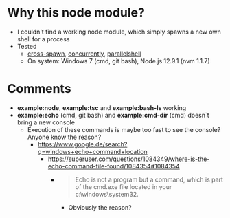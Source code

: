 # Why this node module?
* I couldn't find a working node module, which simply spawns a new own shell for a process
* Tested
    * [cross-spawn](https://www.npmjs.com/package/cross-spawn), [concurrently](https://www.npmjs.com/package/concurrently), [parallelshell](https://www.npmjs.com/package/concurrently)
    * On system: Windows 7 (cmd, git bash), Node.js 12.9.1 (nvm 1.1.7)

# Comments
* **example:node**, **example:tsc** and **example:bash-ls** working
* **example:echo** (cmd, git bash) and **example:cmd-dir** (cmd) doesn`t bring a new console
    * Execution of these commands is maybe too fast to see the console? Anyone know the reason?
        * https://www.google.de/search?q=windows+echo+command+location
            * https://superuser.com/questions/1084349/where-is-the-echo-command-file-found/1084354#1084354
                * >Echo is not a program but a command, which is part of the cmd.exe file located in your c:\windows\system32.
                    * Obviously the reason?